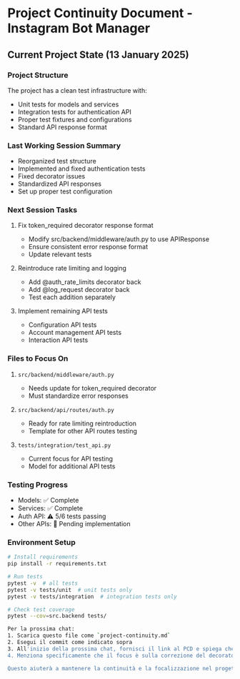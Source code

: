 # Project Continuity Document - Instagram Bot Manager

## Current Project State (13 January 2025)

### Project Structure
The project has a clean test infrastructure with:
- Unit tests for models and services
- Integration tests for authentication API
- Proper test fixtures and configurations
- Standard API response format

### Last Working Session Summary
- Reorganized test structure
- Implemented and fixed authentication tests
- Fixed decorator issues
- Standardized API responses
- Set up proper test configuration

### Next Session Tasks
1. Fix token_required decorator response format
   - Modify src/backend/middleware/auth.py to use APIResponse
   - Ensure consistent error response format
   - Update relevant tests

2. Reintroduce rate limiting and logging
   - Add @auth_rate_limits decorator back
   - Add @log_request decorator back
   - Test each addition separately

3. Implement remaining API tests
   - Configuration API tests
   - Account management API tests
   - Interaction API tests

### Files to Focus On
1. `src/backend/middleware/auth.py`
   - Needs update for token_required decorator
   - Must standardize error responses

2. `src/backend/api/routes/auth.py`
   - Ready for rate limiting reintroduction
   - Template for other API routes testing

3. `tests/integration/test_api.py`
   - Current focus for API testing
   - Model for additional API tests

### Testing Progress
- Models: ✅ Complete
- Services: ✅ Complete
- Auth API: ⚠️ 5/6 tests passing
- Other APIs: 🚧 Pending implementation

### Environment Setup
```bash
# Install requirements
pip install -r requirements.txt

# Run tests
pytest -v  # all tests
pytest -v tests/unit  # unit tests only
pytest -v tests/integration  # integration tests only

# Check test coverage
pytest --cov=src.backend tests/

Per la prossima chat:
1. Scarica questo file come `project-continuity.md`
2. Esegui il commit come indicato sopra
3. All'inizio della prossima chat, fornisci il link al PCD e spiega che stai continuando dal punto in cui ci siamo fermati
4. Menziona specificamente che il focus è sulla correzione del decoratore token_required e la reintroduzione graduale dei decoratori di rate limiting e logging

Questo aiuterà a mantenere la continuità e la focalizzazione nel progetto.
